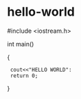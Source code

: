 # hello-world

#include <iostream.h>
 
 int main()
 
 {
 
     cout<<"HELLO WORLD":
     return 0; 
     
 }

